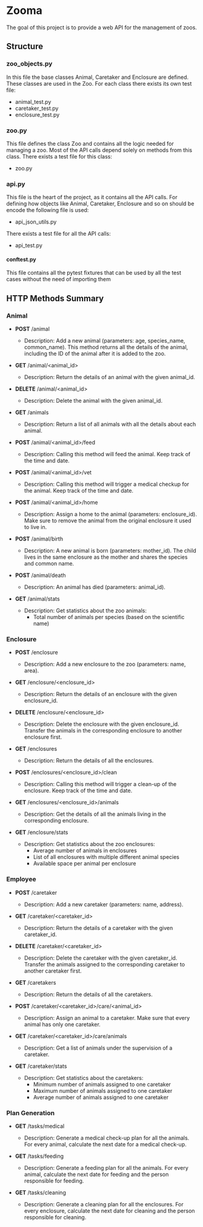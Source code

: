 # Zooma

The goal of this project is to provide a web API for the management of
zoos.

## Structure

### zoo_objects.py

In this file the base classes Animal, Caretaker and Enclosure are
defined. These classes are used in the Zoo.
For each class there exists its own test file:

- animal_test.py
- caretaker_test.py
- enclosure_test.py

### zoo.py

This file defines the class Zoo and contains all the logic needed for
managing a zoo. Most of the API calls depend solely on methods from this
class.
There exists a test file for this class:

- zoo.py

### api.py

This file is the heart of the project, as it contains all the API calls.
For defining how objects like Animal, Caretaker, Enclosure and so on
should be encode the following file is used:

- api_json_utils.py

There exists a test file for all the API calls:

- api_test.py

#### conftest.py

This file contains all the pytest fixtures that can be used by all the
test cases without the need of importing them

## HTTP Methods Summary

### Animal

- **POST** /animal
  - Description: Add a new animal (parameters: age, species_name, common_name).
    This method returns all the details of the animal, including the ID of the
    animal after it is added to the zoo.

- **GET** /animal/<animal_id>
  - Description: Return the details of an animal with the given animal_id.

- **DELETE** /animal/<animal_id>
  - Description: Delete the animal with the given animal_id.

- **GET** /animals
  - Description: Return a list of all animals with all the details about
    each animal.

- **POST** /animal/<animal_id>/feed
  - Description: Calling this method will feed the animal. Keep track of the
    time and date.

- **POST** /animal/<animal_id>/vet
  - Description: Calling this method will trigger a medical checkup for
    the animal. Keep track of the time and date.

- **POST** /animal/<animal_id>/home
  - Description: Assign a home to the animal (parameters: enclosure_id). Make
    sure to remove the animal from the original enclosure it used to live in.

- **POST** /animal/birth
  - Description: A new animal is born (parameters: mother_id). The child lives
    in the same enclosure as the mother and shares the species and common name.

- **POST** /animal/death
  - Description: An animal has died (parameters: animal_id).

- **GET** /animal/stats
  - Description: Get statistics about the zoo animals:
    - Total number of animals per species (based on the scientific name)

### Enclosure

- **POST** /enclosure
  - Description: Add a new enclosure to the zoo (parameters: name, area).

- **GET** /enclosure/<enclosure_id>
  - Description: Return the details of an enclosure with the
    given enclosure_id.

- **DELETE** /enclosure/<enclosure_id>
  - Description: Delete the enclosure with the given enclosure_id. Transfer the
    animals in the corresponding enclosure to another enclosure first.

- **GET** /enclosures
  - Description: Return the details of all the enclosures.

- **POST** /enclosures/<enclosure_id>/clean
  - Description: Calling this method will trigger a clean-up of the enclosure.
    Keep track of the time and date.

- **GET** /enclosures/<enclosure_id>/animals
  - Description: Get the details of all the animals living in the corresponding
    enclosure.

- **GET** /enclosure/stats
  - Description: Get statistics about the zoo enclosures:
    - Average number of animals in enclosures
    - List of all enclosures with multiple different animal species
    - Available space per animal per enclosure

### Employee

- **POST** /caretaker
  - Description: Add a new caretaker (parameters: name, address).

- **GET** /caretaker/<caretaker_id>
  - Description: Return the details of a caretaker with the
    given caretaker_id.

- **DELETE** /caretaker/<caretaker_id>
  - Description: Delete the caretaker with the given caretaker_id. Transfer the
    animals assigned to the corresponding caretaker to another caretaker first.

- **GET** /caretakers
  - Description: Return the details of all the caretakers.

- **POST** /caretaker/<caretaker_id>/care/<animal_id>
  - Description: Assign an animal to a caretaker. Make sure that every animal
    has only one caretaker.

- **GET** /caretaker/<caretaker_id>/care/animals
  - Description: Get a list of animals under the supervision of a caretaker.

- **GET** /caretaker/stats
  - Description: Get statistics about the caretakers:
    - Minimum number of animals assigned to one caretaker
    - Maximum number of animals assigned to one caretaker
    - Average number of animals assigned to one caretaker

### Plan Generation

- **GET** /tasks/medical
  - Description: Generate a medical check-up plan for all the animals. For
    every animal, calculate the next date for a medical check-up.

- **GET** /tasks/feeding
  - Description: Generate a feeding plan for all the animals. For every animal,
    calculate the next date for feeding and the person responsible for feeding.

- **GET** /tasks/cleaning
  - Description: Generate a cleaning plan for all the enclosures. For every
    enclosure, calculate the next date for cleaning and the person responsible
    for cleaning.
